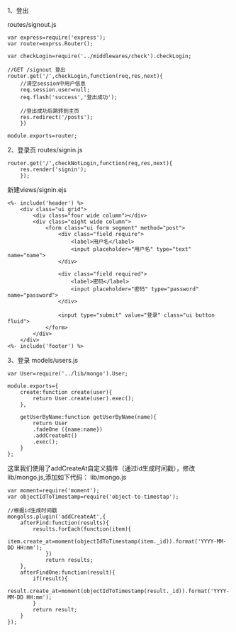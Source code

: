 1、登出

routes/signout.js
	
	var express=require('express');
	var router=exprss.Router();

	var checkLogin=require('../middlewares/check').checkLogin;

	//GET /signout 登出
	router.get('/',checkLogin,function(req,res,next){
		//清空session中用户信息
		req.session.user=null;
		req.flash('success','登出成功');

		//登出成功后跳转到主页
		res.redirect('/posts');		
		})

	module.exports=router;


2、登录页
routes/signin.js
	
	router.get('/',checkNotLogin,function(req,res,next){
		res.render('signin');
		});

新建views/signin.ejs

	<%- include('header') %>
		<div class="ui grid">
			<div class="four wide column"></div>
			<div class="eight wide column">
				<form class="ui form segment" method="post">
					<div class="field require">
						<label>用户名</label>
						<input placeholder="用户名" type="text" name="name">
					</div> 

					<div class="field required">
						<label>密码</label>
						<input placeholder="密码" type="password" name="password">
					</div>

					<input type="submit" value="登录" class="ui button fluid">
				</form>
			</div>
		</div>
	<%- include('footer') %>

3、登录
models/users.js
	
	var User=require('../lib/mongo').User;

	module.exports={
		create:function create(user){
			return User.create(user).exec();
		},

		getUserByName:function getUserByName(name){
			return User
			.fadeOne ({name:name})
			.addCreateAt()
			.exec();
		}
	};

这里我们使用了addCreateAt自定义插件（通过id生成时间戳），修改lib/mongo.js,添加如下代码：
lib/mongo.js
	
	var moment=require('moment');
	var objectIdToTimestamp=require('object-to-timestap');

	//根据id生成时间戳
	mongolss.plugin('addCreateAt',{
		afterFind:function(results){
			results.forEach(function(item){
				item.create_at=moment(objectIdToTimestamp(item._id)).format('YYYY-MM-DD HH:mm');
				})
				return results;
		},
		afterFindOne:function(result){
			if(result){
				result.create_at=moment(objectIdToTimestamp(result._id)).format('YYYY-MM-DD HH:mm');
			}
			return result;
		}
	});


